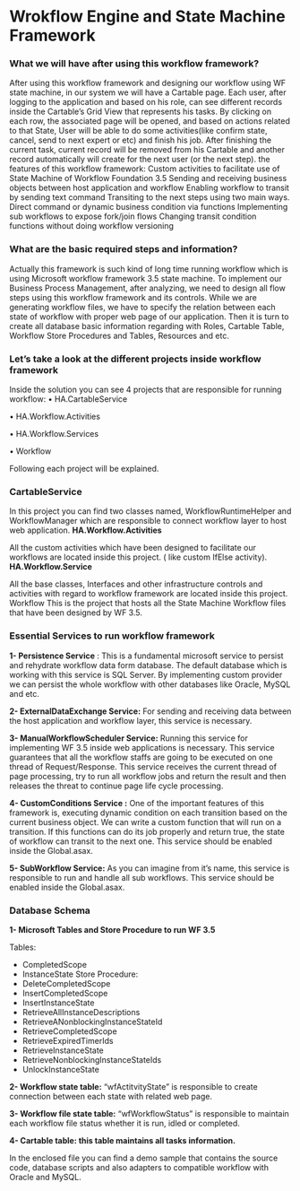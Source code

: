 # Wrokflow Engine and State Machine Framework
### What we will have after using this workflow framework?
After using this workflow framework and designing our workflow using WF state machine, in our system we will have a Cartable page. Each user, after logging to the application and based on his role, can see different records inside the Cartable’s Grid View that represents his tasks. By clicking on each row, the associated page will be opened, and based on actions related to that State, User will be able to do some activities(like confirm state, cancel, send to next expert or etc) and finish his job. After finishing the current task, current record will be removed from his Cartable and another record automatically will create for the next user (or the next step).
the features of this workflow framework:
Custom activities to facilitate use of State Machine of Workflow Foundation 3.5
Sending and receiving business objects between host application and workflow
Enabling workflow to transit by sending text command
Transiting to the next steps using two main ways. Direct command or dynamic business condition via functions
Implementing sub workflows to expose fork/join flows
Changing transit condition functions without doing workflow versioning
 
### What are the basic required steps and information?
Actually this framework is such kind of long time running workflow which is using Microsoft workflow framework 3.5 state machine.
To implement our Business Process Management, after analyzing, we need to design all flow steps using this workflow framework and its controls. While we are generating workflow files, we have to specify the relation between each state of workflow with proper web page of our application.
Then it is turn to create all database basic information regarding with Roles, Cartable Table, Workflow Store Procedures and Tables, Resources and etc.
 
###  Let’s take a look at the different projects inside workflow framework
Inside the solution you can see 4 projects that are responsible for running workflow:
• HA.CartableService 

• HA.Workflow.Activities

• HA.Workflow.Services

• Workflow

Following each project will be explained.
### CartableService
In this project you can find two classes named, WorkflowRuntimeHelper and WorkflowManager which are responsible to connect workflow layer to host web application.
**HA.Workflow.Activities**

All the custom activities which have been designed to facilitate our workflows are located inside this project. ( like custom IfElse activity).
**HA.Workflow.Service**

All the base classes, Interfaces and other infrastructure controls and activities with regard to workflow framework are located inside this project.
Workflow
This is the project that hosts all the State Machine Workflow files that have been designed by WF 3.5.
 
### Essential Services to run workflow framework
**1- Persistence Service** : This is a fundamental microsoft service to persist and rehydrate workflow data form database. The default database which is working with this service is SQL Server. By implementing custom provider we can persist the whole workflow with other databases like Oracle, MySQL and etc.

**2- ExternalDataExchange Service:** For sending and receiving data between the host application and workflow layer, this service is necessary.

**3- ManualWorkflowScheduler Service:** Running this service for implementing WF 3.5 inside web applications is necessary. This service guarantees that all the workflow staffs are going to be executed on one thread of Request/Response. This service receives the current thread of page processing, try to run all workflow jobs and return the result and then releases the threat to continue page life cycle processing.

**4- CustomConditions Service :** One of the important features of this framework is, executing dynamic condition on each transition based on the current business object. We can write a custom function that will run on a transition. If this functions can do its job properly and return true, the state of workflow can transit to the next one.
This service should be enabled inside the Global.asax.

**5- SubWorkflow Service:** As you can imagine from it’s name, this service is responsible to run and handle all sub workflows. This service should be enabled inside the Global.asax.

### Database Schema
**1- Microsoft Tables and Store Procedure to run WF 3.5**

Tables:
* CompletedScope 
* InstanceState
Store Procedure:
* DeleteCompletedScope
* InsertCompletedScope
* InsertInstanceState
* RetrieveAllInstanceDescriptions
* RetrieveANonblockingInstanceStateId
* RetrieveCompletedScope
* RetrieveExpiredTimerIds
* RetrieveInstanceState
* RetrieveNonblockingInstanceStateIds
* UnlockInstanceState

**2- Workflow state table:** “wfActitvityState” is responsible to create connection between each state with related web page.

**3- Workflow file state table:** “wfWorkflowStatus” is responsible to maintain each workflow file status whether it is run, idled or completed.

**4- Cartable table: this table maintains all tasks information.**

In the enclosed file you can find a demo sample that contains the source code, database scripts and also adapters to compatible workflow with Oracle and MySQL.
